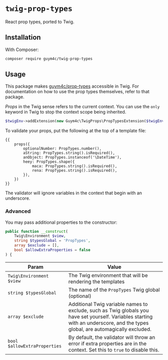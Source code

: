 # `twig-prop-types`

React prop types, ported to Twig.

## Installation
With Composer:
```bash
composer require guym4c/twig-prop-types
```

## Usage
This package makes [guym4c/prop-types](https://github.com/guym4c/prop-types-php) accessible in Twig. For documentation on how to use the prop types themselves, refer to that package.

*Props* in the Twig sense refers to the current context. You can use the `only` keyword in Twig to stop the context scope being inherited.

```php
$twigEnv->addExtension(new Guym4c\TwigProps\PropTypesExtension($twigEnv));
```

To validate your props, put the following at the top of a template file:

```twig
{{
    props({
        optionalNumber: PropTypes.number(),
        aString: PropTypes.string().isRequired(),
        anObject: PropTypes.instanceof('\DateTime'),
        heey: PropTypes.shape({
            maca: PropTypes.string().isRequired(),
            rena: PropTypes.string().isRequired(),
        }),
    })
}}
```

The validator will ignore variables in the context that begin with an underscore.

### Advanced
You may pass additional properties to the constructor:

```php
public function __construct(
    Twig\Environment $view,
    string $typesGlobal = 'PropTypes',
    array $exclude = [],
    bool $allowExtraProperties = false
) {
```

|Param                   |Value   |
|------------------------|---|
|`Twig\Environment $view`| The Twig environment that will be rendering the templates   |
|`string $typesGlobal`   | The name of the `PropTypes` Twig global (optional) |
|`array $exclude`        | Additional Twig variable names to exclude, such as Twig globals you have set yourself. Variables starting with an underscore, and the types global, are automagically excluded.|
| `bool $allowExtraProperties` | By default, the validator will throw an error if extra properties are in the context. Set this to `true` to disable this.|

